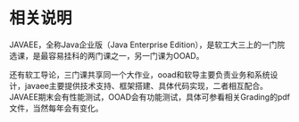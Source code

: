 # 相关说明

JAVAEE，全称Java企业版（Java Enterprise Edition），是软工大三上的一门院选课，是最容易挂科的两门课之一，另一门课为OOAD。

还有软工导论，三门课共享同一个大作业，ooad和软导主要负责业务和系统设计，javaee主要提供技术支持、框架搭建、具体代码实现，二者相互配合。JAVAEE期末会有性能测试，OOAD会有功能测试，具体可参看相关Grading的pdf文件，当然每年会有变化。
